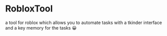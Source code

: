 # RobloxTool
a tool for roblox which allows you to automate tasks with a tkinder interface and a key memory for the tasks 😀
